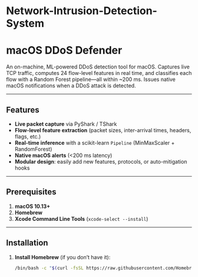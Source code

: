 # Network-Intrusion-Detection-System

# macOS DDoS Defender

An on-machine, ML-powered DDoS detection tool for macOS. Captures live TCP traffic, computes 24 flow-level features in real time, and classifies each flow with a Random Forest pipeline—all within ~200 ms. Issues native macOS notifications when a DDoS attack is detected.

---

## Features

- **Live packet capture** via PyShark / TShark  
- **Flow‐level feature extraction** (packet sizes, inter-arrival times, headers, flags, etc.)  
- **Real-time inference** with a scikit-learn `Pipeline` (MinMaxScaler + RandomForest)  
- **Native macOS alerts** (<200 ms latency)  
- **Modular design**: easily add new features, protocols, or auto-mitigation hooks  

---

## Prerequisites

1. **macOS 10.13+**  
2. **Homebrew**  
3. **Xcode Command Line Tools** (`xcode-select --install`)

---

## Installation

1. **Install Homebrew** (if you don’t have it):
   ```bash
   /bin/bash -c "$(curl -fsSL https://raw.githubusercontent.com/Homebrew/install/HEAD/install.sh)"

